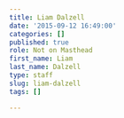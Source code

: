 ```yaml
---
title: Liam Dalzell
date: '2015-09-12 16:49:00'
categories: []
published: true
role: Not on Masthead
first_name: Liam
last_name: Dalzell
type: staff
slug: liam-dalzell
tags: []

---
```

